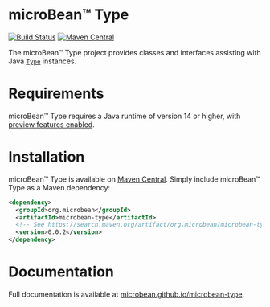 # microBean™ Type

[![Build Status](https://travis-ci.com/microbean/microbean-type.svg?branch=master)](https://travis-ci.com/microbean/microbean-type)
[![Maven Central](https://maven-badges.herokuapp.com/maven-central/org.microbean/microbean-type/badge.svg)](https://maven-badges.herokuapp.com/maven-central/org.microbean/microbean-type)

The microBean™ Type project provides classes and interfaces assisting
with Java <a
href="https://docs.oracle.com/en/java/javase/14/docs/api/java.base/java/lang/reflect/Type.html"><code>Type</code></a>
instances.

# Requirements

microBean™ Type requires a Java runtime of version 14 or higher, with
[preview features
enabled](https://docs.oracle.com/en/java/javase/14/language/preview-language-and-vm-features.html).

# Installation

microBean™ Type is available on [Maven
Central](https://search.maven.org/).  Simply include microBean™ Type
as a Maven dependency:

```xml
<dependency>
  <groupId>org.microbean</groupId>
  <artifactId>microbean-type</artifactId>
  <!-- See https://search.maven.org/artifact/org.microbean/microbean-type for available versions. -->
  <version>0.0.2</version>
</dependency>
```

# Documentation

Full documentation is available at
[microbean.github.io/microbean-type](https://microbean.github.io/microbean-type/).
